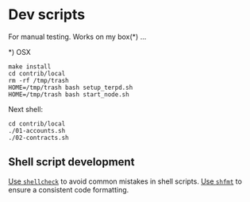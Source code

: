 # Dev scripts
For manual testing. Works on my box(*) ...


*) OSX

```
make install
cd contrib/local
rm -rf /tmp/trash
HOME=/tmp/trash bash setup_terpd.sh
HOME=/tmp/trash bash start_node.sh
```

Next shell:

```
cd contrib/local
./01-accounts.sh
./02-contracts.sh
```

## Shell script development

[Use `shellcheck`](https://www.shellcheck.net/) to avoid common mistakes in shell scripts.
[Use `shfmt`](https://github.com/mvdan/sh) to ensure a consistent code formatting.

